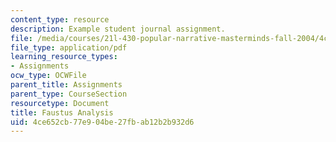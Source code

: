 ```yaml
---
content_type: resource
description: Example student journal assignment.
file: /media/courses/21l-430-popular-narrative-masterminds-fall-2004/4ce652cb77e904be27fbab12b2b932d6_MIT21L_430F04_analysis.pdf
file_type: application/pdf
learning_resource_types:
- Assignments
ocw_type: OCWFile
parent_title: Assignments
parent_type: CourseSection
resourcetype: Document
title: Faustus Analysis
uid: 4ce652cb-77e9-04be-27fb-ab12b2b932d6
---
```

